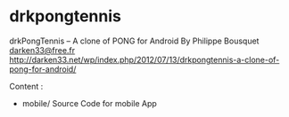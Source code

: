 # drkpongtennis
drkPongTennis – A clone of PONG for Android
By Philippe Bousquet <darken33@free.fr>
http://darken33.net/wp/index.php/2012/07/13/drkpongtennis-a-clone-of-pong-for-android/

Content :
- mobile/ Source Code for mobile App
